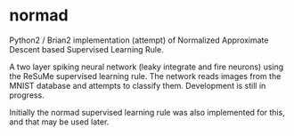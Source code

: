 # normad
Python2 / Brian2 implementation (attempt) of Normalized Approximate Descent based Supervised Learning Rule.

A two layer spiking neural network (leaky integrate and fire neurons) using the ReSuMe supervised learning rule.
The network reads images from the MNIST database and attempts to classify them. Development is still in progress.

Initially the normad supervised learning rule was also implemented for this, and that may be used later.
